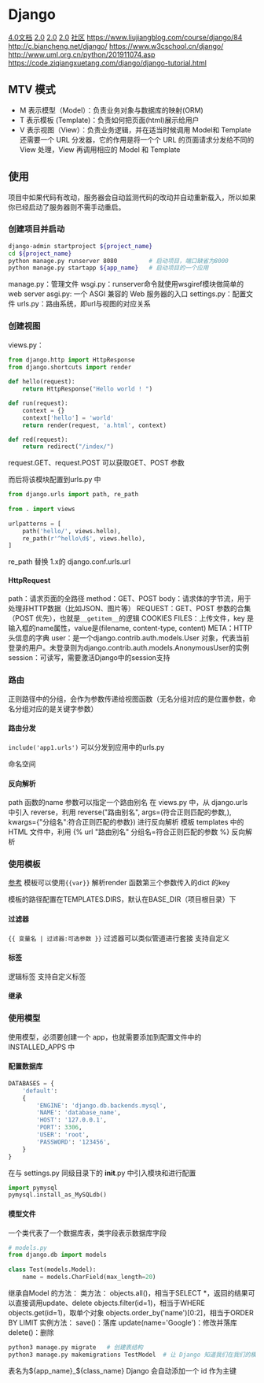 # Django
[4.0文档](https://docs.djangoproject.com/zh-hans/4.0/)
[2.0](http://docs.30c.org/djangobook2/index.html)
[2.0](http://djangobook.py3k.cn/2.0/)
[2.0](http://www.pythontip.com/study/books/djangobook-py3k-cn)
[社区](https://www.django.cn)
<https://www.liujiangblog.com/course/django/84>
<http://c.biancheng.net/django/>
<https://www.w3cschool.cn/django/>
<http://www.uml.org.cn/python/201911074.asp>
<https://code.ziqiangxuetang.com/django/django-tutorial.html>

## MTV 模式
+ M 表示模型（Model）：负责业务对象与数据库的映射(ORM)
+ T 表示模板 (Template)：负责如何把页面(html)展示给用户
+ V 表示视图（View）：负责业务逻辑，并在适当时候调用 Model和 Template
还需要一个 URL 分发器，它的作用是将一个个 URL 的页面请求分发给不同的 View 处理，View 再调用相应的 Model 和 Template


## 使用
项目中如果代码有改动，服务器会自动监测代码的改动并自动重新载入，所以如果你已经启动了服务器则不需手动重启。

### 创建项目并启动
```sh
django-admin startproject ${project_name}
cd ${project_name}
python manage.py runserver 8080         # 启动项目，端口缺省为8000
python manage.py startapp ${app_name}   # 启动项目的一个应用
```
manage.py：管理文件
wsgi.py：runserver命令就使用wsgiref模块做简单的web server
asgi.py: 一个 ASGI 兼容的 Web 服务器的入口
settings.py：配置文件
urls.py：路由系统，即url与视图的对应关系

### 创建视图
views.py：
```py
from django.http import HttpResponse
from django.shortcuts import render
 
def hello(request):
    return HttpResponse("Hello world ! ")

def run(request):
    context = {}
    context['hello'] = 'world'
    return render(request, 'a.html', context)

def red(request):
    return redirect("/index/")
```
request.GET、request.POST 可以获取GET、POST 参数

而后将该模块配置到urls.py 中
```py
from django.urls import path, re_path
 
from . import views
 
urlpatterns = [
    path('hello/', views.hello),
    re_path(r'^hello\d$', views.hello),
]
```
re_path 替换 1.x的 django.conf.urls.url

#### HttpRequest
path：请求页面的全路径
method：GET、POST
body：请求体的字节流，用于处理非HTTP数据（比如JSON、图片等）
REQUEST：GET、POST 参数的合集（POST 优先），也就是`__getitem__`的逻辑
COOKIES
FILES：上传文件，key 是输入框的name属性，value是(filename, content-type, content)
META：HTTP头信息的字典
user：是一个django.contrib.auth.models.User 对象，代表当前登录的用户。未登录则为django.contrib.auth.models.AnonymousUser的实例
session：可读写，需要激活Django中的session支持


### 路由
正则路径中的分组，会作为参数传递给视图函数（无名分组对应的是位置参数，命名分组对应的是关键字参数）

#### 路由分发
`include('app1.urls')` 可以分发到应用中的urls.py

命名空间

#### 反向解析
path 函数的name 参数可以指定一个路由别名
在 views.py 中，从 django.urls 中引入 reverse，利用 reverse("路由别名", args=(符合正则匹配的参数,), kwargs={"分组名":符合正则匹配的参数}) 进行反向解析
模板 templates 中的 HTML 文件中，利用 {% url "路由别名" 分组名=符合正则匹配的参数 %} 反向解析
### 使用模板
[参考](https://www.runoob.com/django/django-template.html)
模板可以使用`{{var}}` 解析render 函数第三个参数传入的dict 的key

模板的路径配置在TEMPLATES.DIRS，默认在BASE_DIR（项目根目录）下

#### 过滤器
`{{ 变量名 | 过滤器:可选参数 }}`
过滤器可以类似管道进行套接
支持自定义

#### 标签
逻辑标签
支持自定义标签

#### 继承

### 使用模型
使用模型，必须要创建一个 app，也就需要添加到配置文件中的INSTALLED_APPS 中

#### 配置数据库
```py
DATABASES = { 
    'default': 
    { 
        'ENGINE': 'django.db.backends.mysql',
        'NAME': 'database_name',
        'HOST': '127.0.0.1',
        'PORT': 3306,
        'USER': 'root',
        'PASSWORD': '123456',
    }  
}
```

在与 settings.py 同级目录下的 __init__.py 中引入模块和进行配置
```py
import pymysql
pymysql.install_as_MySQLdb()
```

#### 模型文件
一个类代表了一个数据库表，类字段表示数据库字段
```py
# models.py
from django.db import models
 
class Test(models.Model):
    name = models.CharField(max_length=20)
```
继承自Model 的方法：
类方法：
objects.all()，相当于SELECT *，返回的结果可以直接调用update、delete
objects.filter(id=1)，相当于WHERE
objects.get(id=1)，取单个对象
objects.order_by('name')[0:2]，相当于ORDER BY LIMIT
实例方法：
save()：落库
update(name='Google')：修改并落库
delete()：删除


```sh
python3 manage.py migrate   # 创建表结构
python3 manage.py makemigrations TestModel  # 让 Django 知道我们在我们的模型有一些变更
```
表名为${app_name}_${class_name}
Django 会自动添加一个 id 作为主键
